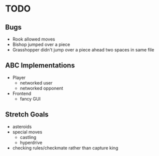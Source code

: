# TODO

## Bugs
- Rook allowed moves
- Bishop jumped over a piece
- Grasshopper didn't jump over a piece ahead two spaces in same file

## ABC Implementations
- Player
  - networked user
  - networked opponent
- Frontend
  - fancy GUI

## Stretch Goals
- asteroids
- special moves
  - castling
  - hyperdrive
- checking rules/checkmate rather than capture king
